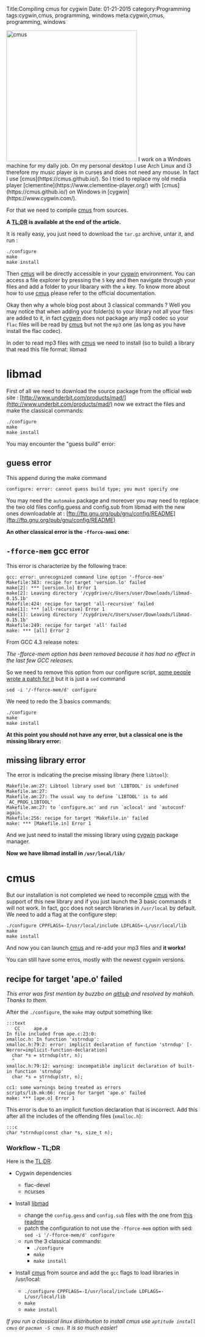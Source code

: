 Title:Compiling cmus for cygwin
Date: 01-21-2015
category:Programming
tags:cygwin,cmus, programming, windows
meta:cygwin,cmus, programming, windows

<img class="align-left" src="/media/2015.01/2015.01.cmus.png" alt="cmus" width="342">
I work on a Windows machine for my dally job.
On my personal desktop I use Arch Linux and i3 therefore my music player is in
curses and does not need any mouse. In fact I use
[cmus](https://cmus.github.io/). So I tried to replace my old media player
[clementine](https://www.clementine-player.org/) with
[cmus](https://cmus.github.io/) on Windows in [cygwin](https://www.cygwin.com/).

For that we need to compile [cmus](https://cmus.github.io/) from sources.
<!-- PELICAN_END_SUMMARY -->

**A [TL;DR](https://en.wikipedia.org/wiki/TL;DR) is available at the end of
the article.**

It is really easy, you just need to download the `tar.gz` archive, untar it, and
run :

    ./configure
    make
    make install

Then [cmus](https://cmus.github.io/) will be directly accessible in your
[cygwin](https://www.cygwin.com/) environment. You can access a file explorer
by pressing the `5` key and then navigate through your files and add a folder
to your libarary with the `a` key. To know more about how to use
[cmus](https://cmus.github.io/) please refer to the official documentation.

Okay then why a whole blog post about 3 classical commands ?
Well you may notice that when adding your folder(s) to your library not all your
files are added to it, in fact [cygwin](https://www.cygwin.com/) does not
package any mp3 codec so your `flac` files will be read by
[cmus](https://cmus.github.io/) but not the `mp3` one (as long as you have
install the flac codec).

In oder to read mp3 files with [cmus](https://cmus.github.io/) we need to
install (so to build) a library that read this file format: libmad

# libmad

First of all we need to download the source package from the official web site :
[http://www.underbit.com/products/mad/](http://www.underbit.com/products/mad/)
now we extract the files and make the classical commands:

    ./configure
    make
    make install

You may encounter the "guess build" error:

## guess error

This append during the make command

    configure: error: cannot guess build type; you must specify one

You may need the `automake` package and moreover you may need to replace the two
old files config.guess and config.sub from libmad with the new ones downloadable
at : [ftp://ftp.gnu.org/pub/gnu/config/README](ftp://ftp.gnu.org/pub/gnu/config/README)

**An other classical error is the `-fforce-memi` one:**

## `-fforce-mem` gcc error

This error is characterize by the following trace:

    gcc: error: unrecognized command line option '-fforce-mem'
    Makefile:383: recipe for target 'version.lo' failed
    make[2]: *** [version.lo] Error 1
    make[2]: Leaving directory '/cygdrive/c/Users/user/Downloads/libmad-0.15.1b'
    Makefile:424: recipe for target 'all-recursive' failed
    make[1]: *** [all-recursive] Error 1
    make[1]: Leaving directory '/cygdrive/c/Users/user/Downloads/libmad-0.15.1b'
    Makefile:249: recipe for target 'all' failed
    make: *** [all] Error 2

From GCC 4.3 release notes:

*The -fforce-mem option has been removed because it has had no effect in the
last few GCC releases.*

So we need to remove this option from our configure script, [some people wrote a
patch for it](http://www.linuxfromscratch.org/blfs/view/svn/multimedia/libmad.html)
but it is just a `sed` command

    sed -i '/-fforce-mem/d' configure

We need to redo the 3 basics commands:

    ./configure
    make
    make install

**At this point you should not have any error, but a classical one is the
missing library error:**

## missing library error

The error is indicating the precise missing library (here `libtool`):

    Makefile.am:27: Libtool library used but `LIBTOOL' is undefined
    Makefile.am:27:
    Makefile.am:27: The usual way to define `LIBTOOL' is to add `AC_PROG_LIBTOOL'
    Makefile.am:27: to `configure.ac' and run `aclocal' and `autoconf' again.
    Makefile:256: recipe for target 'Makefile.in' failed
    make: *** [Makefile.in] Error 1

And we just need to install the missing library using [cygwin](https://www.cygwin.com/) package manager.

**Now we have libmad install in `/usr/local/lib/`**

# cmus

But our installation is not completed we need to recompile
[cmus](https://cmus.github.io/) with the support
of this new library and if you just launch the 3 basic commands it will not
work. In fact, gcc does not search libraries in `/usr/local` by default. We need
to add a flag at the configure step:

    ./configure CPPFLAGS=-I/usr/local/include LDFLAGS=-L/usr/local/lib
    make
    make install

And now you can launch [cmus](https://cmus.github.io/) and re-add your mp3
files and **it works!**

You can still have some erros, mostly with the newest cygwin versions.

## recipe for target 'ape.o' failed

*This error was first mention by buzzbo on
[github](https://github.com/cmus/cmus/issues/343) and resolved by mahkoh.
Thanks to them.*

After the `./configure`, the `make` may output something like:

    :::text
       CC     ape.o
    In file included from ape.c:23:0:
    xmalloc.h: In function 'xstrndup':
    xmalloc.h:79:2: error: implicit declaration of function 'strndup' [-Werror=implicit-function-declaration]
      char *s = strndup(str, n);
      ^
    xmalloc.h:79:12: warning: incompatible implicit declaration of built-in function 'strndup'
      char *s = strndup(str, n);
                ^
    cc1: some warnings being treated as errors
    scripts/lib.mk:66: recipe for target 'ape.o' failed
    make: *** [ape.o] Error 1

This error is due to an implicit function declaration that is incorrect. Add
this after all the includes of the offending files (`xmalloc.h`):

    :::c
    char *strndup(const char *s, size_t n);


### Workflow - TL;DR

Here is the [TL;DR](https://en.wikipedia.org/wiki/TL;DR).

* Cygwin dependencies
  * flac-devel
  * ncurses

* Install [libmad](http://www.underbit.com/products/mad/)
  * change the `config.gess` and `config.sub` files with the one from [this readme](http://ftp.gnu.org/gnu/config/README)
  * patch the configuration to not use the `-fforce-mem` option with sed: `sed -i '/-fforce-mem/d' configure`
  * run the 3 classical commands:
    * `./configure`
    * `make`
    * `make install`

* Install [cmus](https://cmus.github.io/) from source and add the `gcc` flags to load libraries in /usr/local:
    * `./configure CPPFLAGS=-I/usr/local/include LDFLAGS=-L/usr/local/lib`
    * `make`
    * `make install`

*If you run a classical linux distribution to install cmus use `aptitude install
cmus` or `pacman -S cmus`. It is so much easier!*

